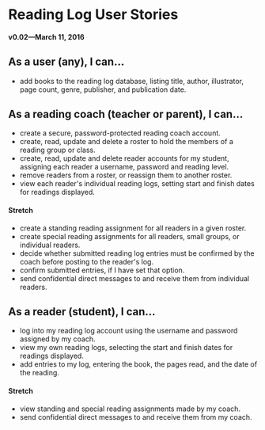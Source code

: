 # Reading Log User Stories
#### v0.02&mdash;March 11, 2016

## As a user (any), I can...
* add books to the reading log database, listing title, author, illustrator, page count, genre, publisher, and publication date.

## As a reading coach (teacher or parent), I can...
* create a secure, password-protected reading coach account.
* create, read, update and delete a roster to hold the members of a reading group or class.
* create, read, update and delete reader accounts for my student, assigning each reader a username, password and reading level.
* remove readers from a roster, or reassign them to another roster.
* view each reader's individual reading logs, setting start and finish dates for readings displayed.
#### Stretch
* create a standing reading assignment for all readers in a given roster.
* create special reading assignments for all readers, small groups, or individual readers.
* decide whether submitted reading log entries must be confirmed by the coach before posting to the reader's log.
* confirm submitted entries, if I have set that option.
* send confidential direct messages to and receive them from individual readers.

## As a reader (student), I can...
* log into my reading log account using the username and password assigned by my coach.
* view my own reading logs, selecting the start and finish dates for readings displayed.
* add entries to my log, entering the book, the pages read, and the date of the reading.
#### Stretch
* view standing and special reading assignments made by my coach.
* send confidential direct messages to and receive them from my coach.
